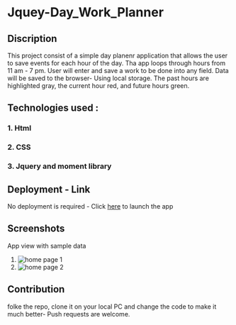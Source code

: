 # Jquey-Day_Work_Planner

## Discription
This project consist of a simple  day planenr application that allows the user to save events for each hour of the day. Tha app loops through hours from 11 am - 7 pm. User will enter and save a work to be done into any field. Data will be saved to the browser- Using local storage.
The past hours are highlighted gray, the current hour red, and future hours green.

## Technologies used : 
### 1. Html
### 2. CSS
### 3. Jquery and moment library

## Deployment - Link
No deployment is required - Click [here](https://christiankapita.github.io/Jquery-Day_Work_Planner/.) to launch the app

## Screenshots
 App view with sample data
 1. ![home page 1](https://user-images.githubusercontent.com/73804862/102029525-bf521a00-3d7c-11eb-9c0b-c6fedeecea34.PNG)
2. ![home page 2](https://user-images.githubusercontent.com/73804862/102029533-c37e3780-3d7c-11eb-97cf-56d369a68db4.PNG)
 

## Contribution
folke the repo, clone it on your local PC and change the code to make it much better- Push requests are welcome.
   